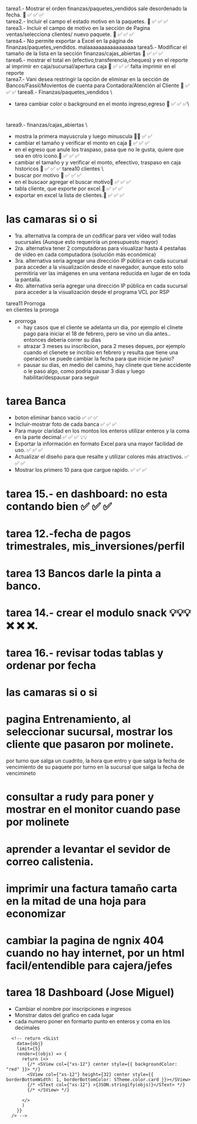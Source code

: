 tarea1.- Mostrar el orden finanzas/paquetes_vendidos sale desordenado la fecha. 💯 ✅ ✅ ✅\
tarea2.- Incluir el campo el estado motivo en la paquetes. 💯 ✅ ✅ ✅\
tarea3.- Incluir el campo de motivo en la sección de Pagina ventas/selecciona clientes/ nuevo paquete. 💯 ✅ ✅ ✅\
tarea4.- No permite exportar a Excel en la página de finanzas/paquetes_vendidos.  malaaaaaaaaaaaaaaaaa
tarea5.- Modificar el tamaño de la lista en la sección finanzas/cajas_abiertas 💯 ✅ ✅ ✅\
tarea6.- mostrar el total en (efectivo,transferencia,cheques) y en el reporte al imprimir  en caja/sucursal/apertura caja 💯 ✅ ✅ ✅ falta imprimir en el reporte\
tarea7.- Vani desea restringir la opción de eliminar en la sección de Bancos/Fassil/Movientos de cuenta  para Contadora/Atención al Cliente 💯 ✅ ✅ ✅
tarea8.- Finanzas/paquetes_vendidos \
  * tarea cambiar color o background en el monto ingreso,egreso  💯 ✅ ✅ ✅\
#
tarea9.- finanzas/cajas_abiertas \
  * mostra la primera mayuscrula y luego minuscula 💯✅ ✅ ✅
  * cambiar el tamaño y verificar el monto en caja 💯 ✅ ✅ ✅
  * en el egreso que anule los traspaso, pasa que no le gusta, quiere que sea en otro icono.💯 ✅ ✅ ✅
  * cambiar el tamaño y y verificar el monto, efeectivo, traspaso en caja historicos 💯 ✅ ✅ ✅
tarea10 clientes \
  * buscar por motivo 💯 ✅ ✅ ✅
  * en el buscaor agregar el buscar motivo💯 ✅ ✅ ✅
  * tabla cliente, que exporte por excel.💯 ✅ ✅ ✅
  * exportar en excel la lista de clientes.💯 ✅ ✅ ✅
#
# las camaras si o si

* 1ra. alternativa la compra de un codificar para ver video wall todas sucursales (Aunque esto requeriría un presupuesto mayor)
* 2ra. alternativa tener 2 computadoras para visualizar hasta 4 pestañas de video en cada computadora (solución más económica)
* 3ra. alternativa sería agregar una dirección IP pública en cada sucursal para acceder a la visualización desde el navegador, aunque esto solo permitiría ver las imágenes en una ventana reducida en lugar de en toda la pantalla.
* 4to. alternativa sería agregar una dirección IP pública en cada sucursal para acceder a la visualización desde el programa VCL por RSP





tarea11 Prorroga \
en clientes la proroga
  * prorroga
    * hay casos que el cliente se adelanta un dia, por ejemplo el clinete pago para iniciar el 18 de febrero, pero se vino un dia antes.. entonces deberia correr su dias
    * atrazar 3 meses su inscribcion, para 2 meses depues, por ejemplo cuando el clienete se incribio en febrero y resulta que tiene una operacion se puede cambiar la fecha para que inicie ne junio?
    * pausar su dias, en medio del camino, hay clinete que tiene accidente o le paso algo, como podria pausar 3 dias y luego habilitar/despausar para seguir

# tarea Banca
  * boton eliminar banco vacio  ✅ ✅ ✅
  * Incluir-mostrar foto de cada banca  ✅ ✅ ✅
  * Para mayor claridad en los montos los enteros utilizar enteros y la coma en la parte decimal  ✅ ✅ ✅ 💡💡
  * Exportar la información en formato Excel para una mayor facilidad de uso.  ✅ ✅ ✅
  * Actualizar el diseño para que resalte y utilizar colores más atractivos.  ✅ ✅ ✅
  * Mostrar los primero 10 para que cargue rapido.  ✅ ✅ ✅

# tarea 15.- en dashboard: no esta contando bien ✅ ✅ ✅

# tarea 12.-fecha de pagos trimestrales, mis_inversiones/perfil
# tarea 13 Bancos darle la pinta a banco.
# tarea 14.- crear el modulo snack 💡💡💡 ❌ ❌ ❌.

# tarea 16.- revisar todas tablas y ordenar por fecha
# las camaras si o si

<!-- *** ultimo anular efectivo tiene que desaparecer -->

# pagina Entrenamiento, al seleccionar sucursal, mostrar los cliente que pasaron por molinete.
por turno
que salga un cuadrito, la hora que entro y que salga la fecha de vencimiento de su paquete
por turno en la sucursal
que salga la fecha de vencimineto


# consultar a rudy para poner y mostrar en el monitor cuando pase  por molinete
# aprender a levantar el sevidor de correo calistenia.
# imprimir una factura tamaño carta en la mitad de una hoja para economizar
# cambiar la pagina de ngnix 404 cuando no hay internet, por un html facil/entendible para cajera/jefes

<!-- saber cuantas personas estan activas  -->

<!-- #

restringir la opción de eliminar en la sección de Bancos/Fassil/Movientos de cuenta  para Contadora hacer un wiki
1. loguear como super_usuario
2. crear rol: ejemplo contado
    * editar rol
          * activar ver
          * desactivar eliminar
3. usuarios: seleccionar todas sucursales que va a ver la banca

# -->


<!-- tarea10 ✅ ✅ ✅
como ordenar el ExportExcel de forma asc fecha inicio
como ordenar el SLIt de forma asc fecha inicio -->

# tarea 18 Dashboard (Jose Miguel)
  * Cambiar el nombre por inscripciones e ingresos
  * Monstrar datos del grafico en cada lugar
  * cada numero poner en formarto punto en enteros y coma en los decimales

<!-- del porque le bota -->
<!-- en mancomunado por rato lo botas cuando registra informacicon-->
<!-- hay que verlo si o si -->


      <!-- return <SList
        data={obj}
        limit={5}
        render={(objs) => {
          return (<>
            {/* <SView col={"xs-12"} center style={{ backgroundColor: "red" }}> */}
            <SView col={"xs-12"} height={32} center style={{ borderBottomWidth: 1, borderBottomColor: STheme.color.card }}></SView>
            {/* <SText col={"xs-12"} >{JSON.stringify(objs)}</SText> */}
            {/* </SView> */}

          </>
          )
        }}
      /> -->




<!-- para eliminar un moviento, cuneta, cliente con permisos,

1ro.- agrego el boton funcion get_anular
2.- estrar al servidor http://192.168.5.16/
3.- entrar al servicio calistenia
    entrar a paginas
    entrar a Bancos
    entrar lista de permiso
    registrar el nombre del permiso
4.- en https://www.calisteniabolivia.com/
    entrar a roles
    entrar a rol desarrollador servisofts
        entrar a permios
        ir a Bancos y click en eliminar -->
